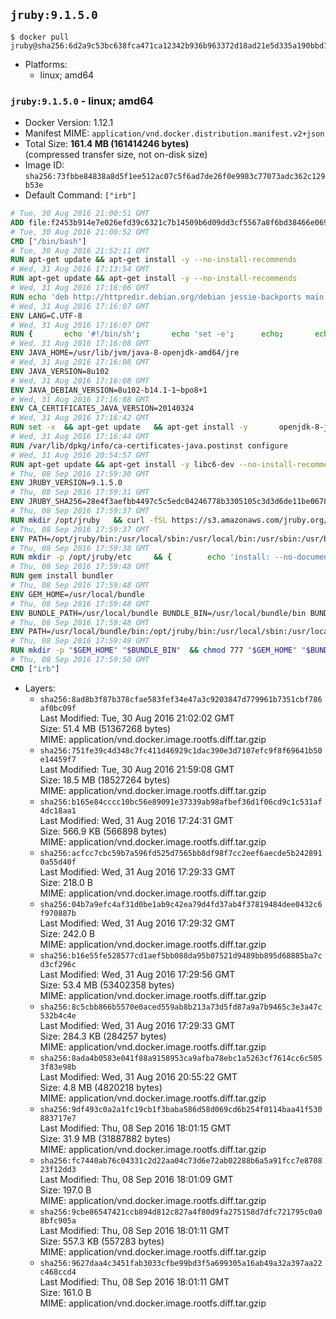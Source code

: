 ## `jruby:9.1.5.0`

```console
$ docker pull jruby@sha256:6d2a9c53bc638fca471ca12342b936b963372d18ad21e5d335a190bbd1610933
```

-	Platforms:
	-	linux; amd64

### `jruby:9.1.5.0` - linux; amd64

-	Docker Version: 1.12.1
-	Manifest MIME: `application/vnd.docker.distribution.manifest.v2+json`
-	Total Size: **161.4 MB (161414246 bytes)**  
	(compressed transfer size, not on-disk size)
-	Image ID: `sha256:73fbbe84838a8d5f1ee512ac07c5f6ad7de26f0e9983c77073adc362c129b53e`
-	Default Command: `["irb"]`

```dockerfile
# Tue, 30 Aug 2016 21:00:51 GMT
ADD file:f2453b914e7e026efd39c6321c7b14509b6d09dd3cf5567a8f6bd38466e06954 in / 
# Tue, 30 Aug 2016 21:00:52 GMT
CMD ["/bin/bash"]
# Tue, 30 Aug 2016 21:52:11 GMT
RUN apt-get update && apt-get install -y --no-install-recommends 		ca-certificates 		curl 		wget 	&& rm -rf /var/lib/apt/lists/*
# Wed, 31 Aug 2016 17:13:54 GMT
RUN apt-get update && apt-get install -y --no-install-recommends 		bzip2 		unzip 		xz-utils 	&& rm -rf /var/lib/apt/lists/*
# Wed, 31 Aug 2016 17:16:06 GMT
RUN echo 'deb http://httpredir.debian.org/debian jessie-backports main' > /etc/apt/sources.list.d/jessie-backports.list
# Wed, 31 Aug 2016 17:16:07 GMT
ENV LANG=C.UTF-8
# Wed, 31 Aug 2016 17:16:07 GMT
RUN { 		echo '#!/bin/sh'; 		echo 'set -e'; 		echo; 		echo 'dirname "$(dirname "$(readlink -f "$(which javac || which java)")")"'; 	} > /usr/local/bin/docker-java-home 	&& chmod +x /usr/local/bin/docker-java-home
# Wed, 31 Aug 2016 17:16:08 GMT
ENV JAVA_HOME=/usr/lib/jvm/java-8-openjdk-amd64/jre
# Wed, 31 Aug 2016 17:16:08 GMT
ENV JAVA_VERSION=8u102
# Wed, 31 Aug 2016 17:16:08 GMT
ENV JAVA_DEBIAN_VERSION=8u102-b14.1-1~bpo8+1
# Wed, 31 Aug 2016 17:16:08 GMT
ENV CA_CERTIFICATES_JAVA_VERSION=20140324
# Wed, 31 Aug 2016 17:16:42 GMT
RUN set -x 	&& apt-get update 	&& apt-get install -y 		openjdk-8-jre-headless="$JAVA_DEBIAN_VERSION" 		ca-certificates-java="$CA_CERTIFICATES_JAVA_VERSION" 	&& rm -rf /var/lib/apt/lists/* 	&& [ "$JAVA_HOME" = "$(docker-java-home)" ]
# Wed, 31 Aug 2016 17:16:44 GMT
RUN /var/lib/dpkg/info/ca-certificates-java.postinst configure
# Wed, 31 Aug 2016 20:54:57 GMT
RUN apt-get update && apt-get install -y libc6-dev --no-install-recommends && rm -rf /var/lib/apt/lists/*
# Thu, 08 Sep 2016 17:59:30 GMT
ENV JRUBY_VERSION=9.1.5.0
# Thu, 08 Sep 2016 17:59:31 GMT
ENV JRUBY_SHA256=28e4f3aefbb4497c5c5edc04246778b3305105c3d3d6de11be067826cc5bb766
# Thu, 08 Sep 2016 17:59:37 GMT
RUN mkdir /opt/jruby   && curl -fSL https://s3.amazonaws.com/jruby.org/downloads/${JRUBY_VERSION}/jruby-bin-${JRUBY_VERSION}.tar.gz -o /tmp/jruby.tar.gz   && echo "$JRUBY_SHA256 /tmp/jruby.tar.gz" | sha256sum -c -   && tar -zx --strip-components=1 -f /tmp/jruby.tar.gz -C /opt/jruby   && rm /tmp/jruby.tar.gz   && update-alternatives --install /usr/local/bin/ruby ruby /opt/jruby/bin/jruby 1
# Thu, 08 Sep 2016 17:59:37 GMT
ENV PATH=/opt/jruby/bin:/usr/local/sbin:/usr/local/bin:/usr/sbin:/usr/bin:/sbin:/bin
# Thu, 08 Sep 2016 17:59:38 GMT
RUN mkdir -p /opt/jruby/etc 	&& { 		echo 'install: --no-document'; 		echo 'update: --no-document'; 	} >> /opt/jruby/etc/gemrc
# Thu, 08 Sep 2016 17:59:48 GMT
RUN gem install bundler
# Thu, 08 Sep 2016 17:59:48 GMT
ENV GEM_HOME=/usr/local/bundle
# Thu, 08 Sep 2016 17:59:48 GMT
ENV BUNDLE_PATH=/usr/local/bundle BUNDLE_BIN=/usr/local/bundle/bin BUNDLE_SILENCE_ROOT_WARNING=1 BUNDLE_APP_CONFIG=/usr/local/bundle
# Thu, 08 Sep 2016 17:59:48 GMT
ENV PATH=/usr/local/bundle/bin:/opt/jruby/bin:/usr/local/sbin:/usr/local/bin:/usr/sbin:/usr/bin:/sbin:/bin
# Thu, 08 Sep 2016 17:59:49 GMT
RUN mkdir -p "$GEM_HOME" "$BUNDLE_BIN" 	&& chmod 777 "$GEM_HOME" "$BUNDLE_BIN"
# Thu, 08 Sep 2016 17:59:50 GMT
CMD ["irb"]
```

-	Layers:
	-	`sha256:8ad8b3f87b378cfae583fef34e47a3c9203847d779961b7351cbf786af0bc09f`  
		Last Modified: Tue, 30 Aug 2016 21:02:02 GMT  
		Size: 51.4 MB (51367268 bytes)  
		MIME: application/vnd.docker.image.rootfs.diff.tar.gzip
	-	`sha256:751fe39c4d348c7fc411d46929c1dac390e3d7107efc9f8f69641b50e14459f7`  
		Last Modified: Tue, 30 Aug 2016 21:59:08 GMT  
		Size: 18.5 MB (18527264 bytes)  
		MIME: application/vnd.docker.image.rootfs.diff.tar.gzip
	-	`sha256:b165e84cccc10bc56e89091e37339ab98afbef36d1f06cd9c1c531af4dc18aa1`  
		Last Modified: Wed, 31 Aug 2016 17:24:31 GMT  
		Size: 566.9 KB (566898 bytes)  
		MIME: application/vnd.docker.image.rootfs.diff.tar.gzip
	-	`sha256:acfcc7cbc59b7a596fd525d7565bb8df98f7cc2eef6aecde5b2428910a55d40f`  
		Last Modified: Wed, 31 Aug 2016 17:29:33 GMT  
		Size: 218.0 B  
		MIME: application/vnd.docker.image.rootfs.diff.tar.gzip
	-	`sha256:04b7a9efc4af31d0be1ab9c42ea79d4fd37ab4f37819484dee0432c6f970887b`  
		Last Modified: Wed, 31 Aug 2016 17:29:32 GMT  
		Size: 242.0 B  
		MIME: application/vnd.docker.image.rootfs.diff.tar.gzip
	-	`sha256:b16e55fe528577cd1aef5bb088da95b07521d9489bb895d68885ba7cd3cf296c`  
		Last Modified: Wed, 31 Aug 2016 17:29:56 GMT  
		Size: 53.4 MB (53402358 bytes)  
		MIME: application/vnd.docker.image.rootfs.diff.tar.gzip
	-	`sha256:8c5cbb866b5570e0aced559ab8b213a73d5fd87a9a7b9465c3e3a47c532b4c4e`  
		Last Modified: Wed, 31 Aug 2016 17:29:33 GMT  
		Size: 284.3 KB (284257 bytes)  
		MIME: application/vnd.docker.image.rootfs.diff.tar.gzip
	-	`sha256:8ada4b0583e041f88a9158953ca9afba78ebc1a5263cf7614cc6c5053f83e98b`  
		Last Modified: Wed, 31 Aug 2016 20:55:22 GMT  
		Size: 4.8 MB (4820218 bytes)  
		MIME: application/vnd.docker.image.rootfs.diff.tar.gzip
	-	`sha256:9df493c0a2a1fc19cb1f3baba586d58d069cd6b254f0114baa41f530883717e7`  
		Last Modified: Thu, 08 Sep 2016 18:01:15 GMT  
		Size: 31.9 MB (31887882 bytes)  
		MIME: application/vnd.docker.image.rootfs.diff.tar.gzip
	-	`sha256:fc7440ab76c04331c2d22aa04c73d6e72ab02288b6a5a91fcc7e870823f12dd3`  
		Last Modified: Thu, 08 Sep 2016 18:01:09 GMT  
		Size: 197.0 B  
		MIME: application/vnd.docker.image.rootfs.diff.tar.gzip
	-	`sha256:9cbe86547421ccb894d812c827a4f80d9fa275158d7dfc721795c0a08bfc905a`  
		Last Modified: Thu, 08 Sep 2016 18:01:11 GMT  
		Size: 557.3 KB (557283 bytes)  
		MIME: application/vnd.docker.image.rootfs.diff.tar.gzip
	-	`sha256:9627daa4c3451fab3033cfbe99bd3f5a699305a16ab49a32a397aa22c468ccd4`  
		Last Modified: Thu, 08 Sep 2016 18:01:11 GMT  
		Size: 161.0 B  
		MIME: application/vnd.docker.image.rootfs.diff.tar.gzip
